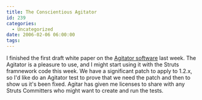 ```yaml
---
title: The Conscientious Agitator
id: 239
categories:
  - Uncategorized
date: 2006-02-06 06:00:00
tags:
---
```


I finished the first draft white paper on the [Agitator software](http://www.agitar.com/) last week. The Agitator is a pleasure to use, and I might start using it with the Struts framnework code this week. We have a significant patch to apply to 1.2.x, so I'd like do an Agitator test to prove that we need the patch and then to show us it's been fixed. Agitar has given me licenses to share with any Struts Committers who might want to create and run the tests.